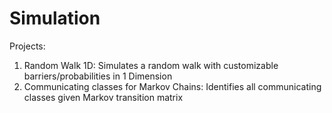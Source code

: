 # Simulation

Projects:
  1. Random Walk 1D: Simulates a random walk with customizable barriers/probabilities in 1 Dimension
  3. Communicating classes for Markov Chains: Identifies all communicating classes given Markov transition matrix
